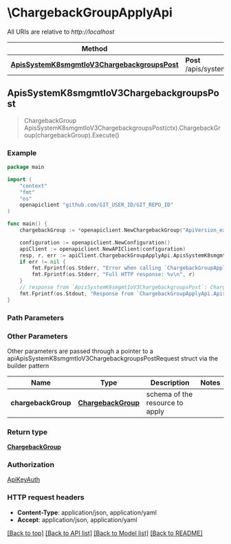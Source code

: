 # \ChargebackGroupApplyApi

All URIs are relative to *http://localhost*

Method | HTTP request | Description
------------- | ------------- | -------------
[**ApisSystemK8smgmtIoV3ChargebackgroupsPost**](ChargebackGroupApplyApi.md#ApisSystemK8smgmtIoV3ChargebackgroupsPost) | **Post** /apis/system.k8smgmt.io/v3/chargebackgroups | 



## ApisSystemK8smgmtIoV3ChargebackgroupsPost

> ChargebackGroup ApisSystemK8smgmtIoV3ChargebackgroupsPost(ctx).ChargebackGroup(chargebackGroup).Execute()





### Example

```go
package main

import (
    "context"
    "fmt"
    "os"
    openapiclient "github.com/GIT_USER_ID/GIT_REPO_ID"
)

func main() {
    chargebackGroup := *openapiclient.NewChargebackGroup("ApiVersion_example", "Kind_example", *openapiclient.NewMetadata("Name_example", "Project_example"), *openapiclient.NewChargebackGroupSpec()) // ChargebackGroup | schema of the resource to apply

    configuration := openapiclient.NewConfiguration()
    apiClient := openapiclient.NewAPIClient(configuration)
    resp, r, err := apiClient.ChargebackGroupApplyApi.ApisSystemK8smgmtIoV3ChargebackgroupsPost(context.Background()).ChargebackGroup(chargebackGroup).Execute()
    if err != nil {
        fmt.Fprintf(os.Stderr, "Error when calling `ChargebackGroupApplyApi.ApisSystemK8smgmtIoV3ChargebackgroupsPost``: %v\n", err)
        fmt.Fprintf(os.Stderr, "Full HTTP response: %v\n", r)
    }
    // response from `ApisSystemK8smgmtIoV3ChargebackgroupsPost`: ChargebackGroup
    fmt.Fprintf(os.Stdout, "Response from `ChargebackGroupApplyApi.ApisSystemK8smgmtIoV3ChargebackgroupsPost`: %v\n", resp)
}
```

### Path Parameters



### Other Parameters

Other parameters are passed through a pointer to a apiApisSystemK8smgmtIoV3ChargebackgroupsPostRequest struct via the builder pattern


Name | Type | Description  | Notes
------------- | ------------- | ------------- | -------------
 **chargebackGroup** | [**ChargebackGroup**](ChargebackGroup.md) | schema of the resource to apply | 

### Return type

[**ChargebackGroup**](ChargebackGroup.md)

### Authorization

[ApiKeyAuth](../README.md#ApiKeyAuth)

### HTTP request headers

- **Content-Type**: application/json, application/yaml
- **Accept**: application/json, application/yaml

[[Back to top]](#) [[Back to API list]](../README.md#documentation-for-api-endpoints)
[[Back to Model list]](../README.md#documentation-for-models)
[[Back to README]](../README.md)

